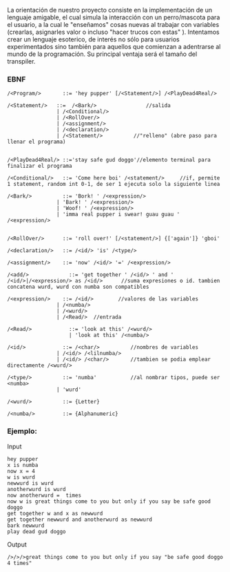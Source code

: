 La orientación de nuestro proyecto consiste en la implementación de un lenguaje amigable, el cual simula la interacción con un perro/mascota para el usuario, a la cual le "enseñamos" cosas nuevas al trabajar con variables (crearlas, asignarles valor o incluso "hacer trucos con estas" ). Intentamos crear un lenguaje esoterico, de interés no sólo para usuarios experimentados sino también para aquellos que comienzan a adentrarse al mundo de la programación. Su principal ventaja será el tamaño del transpiler.

### EBNF
```
/<Program/>       ::= 'hey pupper' [/<Statement/>] /<PlayDead4Real/>

/<Statement/>	::=  /<Bark/>                //salida
                | /<Conditional/>
                | /<RollOver/>
	        	| /<assignment/>
	        	| /<declaration/>
	        	| /<Statement/>          //"relleno" (abre paso para llenar el programa) 
	        	
            
/<PlayDead4Real/> ::='stay safe gud doggo'//elemento terminal para finalizar el programa

/<Conditional/>   ::= 'Come here boi' /<statement/>     //if, permite 1 statement, random int 0-1, de ser 1 ejecuta solo la siguiente linea

/<Bark/>          ::= 'Bork! ' /<expression/>
                | 'Bark! ' /<expression/>
                | 'Woof! ' /<expression/>
                | 'imma real pupper i swear! guau guau ' /<expression/>


/<RollOver/>      ::= 'roll over!' [/<statement/>] {['again']} 'gboi'

/<declaration/>   ::= /<id/> 'is' /<type/>

/<assignment/>    ::= 'now' /<id/> '=' /<expression/>

/<add/>             ::= 'get together ' /<id/> ' and ' /<id/>|/<expression/> as /<id/>      //suma expresiones o id. tambien concatena wurd, wurd con numba son compatibles

/<expression/>    ::= /<id/>        //valores de las variables
	        	| /<numba/>
	        	| /<wurd/>
	        	| /<Read/>  //entrada
	        	
/<Read/>            ::= 'look at this' /<wurd/>
                    | 'look at this' /<numba/>

/<id/>            ::= /<char/>          //nombres de variables
	        	| /<id/> /<lilnumba/>
	        	| /<id/> /<char/>		//tambien se podia emplear directamente /<wurd/> 

/<type/>          ::= 'numba'           //al nombrar tipos, puede ser <numba>
	        	| 'wurd'

/<wurd/>          ::= {Letter}

/<numba/>         ::= {Alphanumeric}

```
### Ejemplo:

Input
```
hey pupper
x is numba
now x = 4
w is wurd
newwurd is wurd
anotherwurd is wurd
now anotherwurd =  times
now w is great things come to you but only if you say be safe good doggo 
get together w and x as newwurd
get together newwurd and anotherwurd as newwurd
bark newwurd
play dead gud doggo
```
Output
```
/>/>/>great things come to you but only if you say "be safe good doggo 4 times"
```